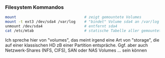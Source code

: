 ### Filesystem Kommandos

```bash
mount                               # zeigt gemountete Volumes
mount -t ext3 /dev/sda4 /var/log    # "bindet" Volume sda4 an /var/log
unmount /dev/sda4                   # entfernt sda4
cat /etc/mtab                       # statische Tabelle aller gemounteten Volumes
```

Ich spreche hier von "volumes", das meint irgend eine Art von "storage", die auf einer klassischen
HD zB einer Partition entspräche. Ggf. aber auch Netzwerk-Shares (NFS, CIFS), SAN oder NAS Volumes
... sein können <!-- .element class="ta-right" style="font-size: 0.55em; width: 55%; float: right" -->
